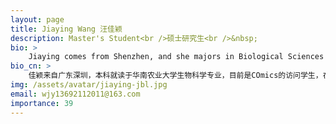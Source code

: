 ```yaml
---
layout: page
title: Jiaying Wang 汪佳颖
description: Master's Student<br />硕士研究生<br />&nbsp;
bio: >
    Jiaying comes from Shenzhen, and she majors in Biological Sciences at South China Agricultural University for her undergraduate degree. Currently, she is a visiting student at COmics and is studying in Wet Lab. As someone who has loved nature and various forms of life since childhood, she looks forward to further exploring the field of life sciences! She is an ENFJ. In addition to scientific research and study, she likes to paint and make handicrafts and travel (and looks forward to going to the Antarctic one day). Her recent little wish is to have her own kitty！
bio_cn: >
    佳颖来自广东深圳，本科就读于华南农业大学生物科学专业，目前是COmics的访问学生，在Wet Lab中进行学习，从小喜欢大自然和各种生命的她期待能在生命科学领域中作进一步的探索！她是一只ENFJ，科研学习之余，她喜欢画画做手工（啥都玩点）和旅行（并期待着有朝一日能去南极），是一个二次元爱好者（目前在尝试为爱发电）。她的近期小愿望是养一只自己的小猫（小狗、守宫、刺猬、鹦鹉…
img: /assets/avatar/jiaying-jbl.jpg
email: wjy13692112011@163.com
importance: 39
---
```


